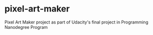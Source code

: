 # pixel-art-maker
Pixel Art Maker project as part of Udacity's final project in Programming Nanodegree Program
